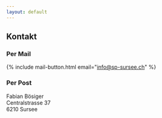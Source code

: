 ```yaml
---
layout: default
---
```


## Kontakt

### Per Mail

{% include mail-button.html email="info@sp-sursee.ch" %}

### Per Post

Fabian Bösiger<br>
Centralstrasse 37<br>
6210 Sursee